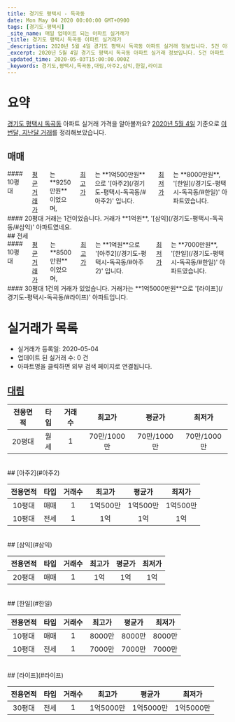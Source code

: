 ```yaml
---
title: 경기도 평택시 - 독곡동
date: Mon May 04 2020 00:00:00 GMT+0900
tags: [경기도-평택시]
_site_name: 매일 업데이트 되는 아파트 실거래가
_title: 경기도 평택시 독곡동 아파트 실거래가
_description: 2020년 5월 4일 경기도 평택시 독곡동 아파트 실거래 정보입니다. 5건 아파트 정보가 있습니다.
_excerpt: 2020년 5월 4일 경기도 평택시 독곡동 아파트 실거래 정보입니다. 5건 아파트 정보가 있습니다.
_updated_time: 2020-05-03T15:00:00.000Z
_keywords: 경기도,평택시,독곡동,대림,아주2,삼익,한일,라이프
---
```





# 요약
<ins>경기도 평택시 독곡동</ins> 아파트 실거래 가격을 알아볼까요? <ins>2020년 5월 4일</ins> 기준으로 <ins>이번달, 지난달 거래</ins>를 정리해보았습니다.

## 매매
<div class="container">
<div class="six columns" markdown="1">
#### 10평대
<ins>평균 거래가</ins>는 **9250만원**이었으며, <ins>최고가</ins>는 **1억500만원**으로 '[아주2](/경기도-평택시-독곡동/#아주2)' 입니다. <ins>최저가</ins>는 **8000만원**, '[한일](/경기도-평택시-독곡동/#한일)' 아파트였습니다.
</div>
<div class="six columns" markdown="1">
#### 20평대
거래는 1건이었습니다. 거래가 **1억원**, '[삼익](/경기도-평택시-독곡동/#삼익)' 아파트였네요.
</div>
</div>
## 전세
<div class="container">
<div class="six columns" markdown="1">
#### 10평대
<ins>평균 거래가</ins>는 **8500만원**이었으며, <ins>최고가</ins>는 **1억원**으로 '[아주2](/경기도-평택시-독곡동/#아주2)' 입니다. <ins>최저가</ins>는 **7000만원**, '[한일](/경기도-평택시-독곡동/#한일)' 아파트였습니다.
</div>
<div class="six columns" markdown="1">
#### 30평대
1건의 거래가 있었습니다. 거래가는 **1억5000만원**으로 '[라이프](/경기도-평택시-독곡동/#라이프)' 아파트입니다.
</div>
</div>



# 실거래가 목록
- 실거래가 등록일: 2020-05-04
- 업데이트 된 실거래 수: 0 건
- 아파트명을 클릭하면 외부 검색 페이지로 연결됩니다.

## [대림](#대림)

|전용면적|타입|거래수|최고가|평균가|최저가|
|:---:|:---:|:---:|:---:|:---:|:---:|
|20평대|<span class="deal-type-3">월세</span>|1|70만/1000만|70만/1000만|70만/1000만|

<br/>
## [아주2](#아주2)

|전용면적|타입|거래수|최고가|평균가|최저가|
|:---:|:---:|:---:|:---:|:---:|:---:|
|10평대|<span class="deal-type-1">매매</span>|1|1억500만|1억500만|1억500만|
|10평대|<span class="deal-type-2">전세</span>|1|1억|1억|1억|

<br/>
## [삼익](#삼익)

|전용면적|타입|거래수|최고가|평균가|최저가|
|:---:|:---:|:---:|:---:|:---:|:---:|
|20평대|<span class="deal-type-1">매매</span>|1|1억|1억|1억|

<br/>
## [한일](#한일)

|전용면적|타입|거래수|최고가|평균가|최저가|
|:---:|:---:|:---:|:---:|:---:|:---:|
|10평대|<span class="deal-type-1">매매</span>|1|8000만|8000만|8000만|
|10평대|<span class="deal-type-2">전세</span>|1|7000만|7000만|7000만|

<br/>
## [라이프](#라이프)

|전용면적|타입|거래수|최고가|평균가|최저가|
|:---:|:---:|:---:|:---:|:---:|:---:|
|30평대|<span class="deal-type-2">전세</span>|1|1억5000만|1억5000만|1억5000만|

<br/>



